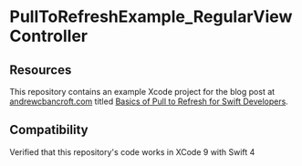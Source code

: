 # PullToRefreshExample_RegularViewController

## Resources
This repository contains an example Xcode project for the blog post at [andrewcbancroft.com](http://www.andrewcbancroft.com) titled [Basics of Pull to Refresh for Swift Developers](http://www.andrewcbancroft.com/2015/03/17/basics-of-pull-to-refresh-for-swift-developers/).

## Compatibility
Verified that this repository's code works in XCode 9 with Swift 4
